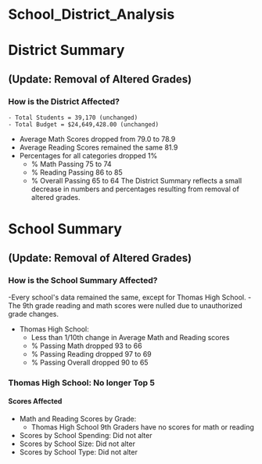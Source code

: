 # School_District_Analysis

# District Summary 
## (Update: Removal of Altered Grades)
### How is the District Affected?
    - Total Students = 39,170 (unchanged)
    - Total Budget = $24,649,428.00 (unchanged)
  - Average Math Scores dropped from 79.0 to 78.9
  - Average Reading Scores remained the same 81.9
  - Percentages for all categories dropped 1%
    - % Math Passing    75 to 74 
    - % Reading Passing 86 to 85
    - % Overall Passing 65 to 64
  The District Summary reflects a small decrease in numbers and percentages resulting from removal of altered grades.

# School Summary
## (Update: Removal of Altered Grades)
### How is the School Summary Affected?
-Every school's data remained the same, except for Thomas High School.
-The 9th grade reading and math scores were nulled due to unauthorized grade changes.
  - Thomas High School:
    - Less than 1/10th change in Average Math and Reading scores
    - % Passing Math dropped    93 to 66
    - % Passing Reading dropped 97 to 69
    - % Passing Overall dropped 90 to 65
 ### Thomas High School: No longer Top 5
 #### Scores Affected
  - Math and Reading Scores by Grade: 
    - Thomas High School 9th Graders have no scores for math or reading
  - Scores by School Spending: Did not alter
  - Scores by School Size:     Did not alter
  - Scores by School Type:     Did not alter


  